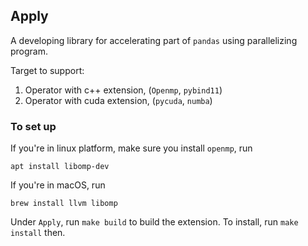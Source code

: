 ## Apply

A developing library for accelerating part of  `pandas` using parallelizing program.

Target to support:

1. Operator with c++ extension, (`Openmp`, `pybind11`)
2. Operator with cuda extension, (`pycuda`, `numba`)



### To set up

If you're in linux platform, make sure you install `openmp`, run

```
apt install libomp-dev
```

If you're in macOS, run

```
brew install llvm libomp
```

Under `Apply`, run `make build` to build the extension. To install, run `make install` then.